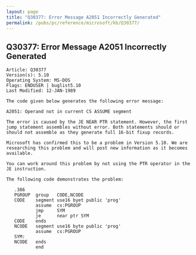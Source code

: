 ```yaml
---
layout: page
title: "Q30377: Error Message A2051 Incorrectly Generated"
permalink: /pubs/pc/reference/microsoft/kb/Q30377/
---
```


## Q30377: Error Message A2051 Incorrectly Generated

	Article: Q30377
	Version(s): 5.10
	Operating System: MS-DOS
	Flags: ENDUSER | buglist5.10
	Last Modified: 12-JAN-1989
	
	The code given below generates the following error message:
	
	A2051: Operand not in current CS ASSUME segment
	
	The error is caused by the JE NEAR PTR statement. However, the first
	jump statement assembles without error. Both statements should or
	should not assemble as they generate full 16-bit fixup records.
	
	Microsoft has confirmed this to be a problem in Version 5.10. We are
	researching this problem and will post new information as it becomes
	available.
	
	You can work around this problem by not using the PTR operator in the
	JE instruction.
	
	The following code demonstrates the problem:
	
	   .386
	   PGROUP  group   CODE,NCODE
	   CODE    segment use16 byet public 'prog'
	           assume  cs:PGROUP
	           jmp     SYM
	           je      near ptr SYM
	   CODE    ends
	   NCODE   segment use16 byte public 'prog'
	           assume  cs:PGROUP
	   SYM:
	   NCODE   ends
	           end
